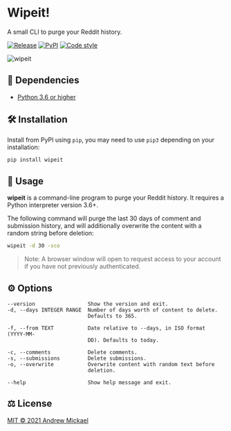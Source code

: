 # Wipeit!
A small CLI to purge your Reddit history.

[![Release](https://github.com/amickael/wipeit/actions/workflows/python-publish.yml/badge.svg)](https://github.com/amickael/wipeit/actions/workflows/python-publish.yml)
[![PyPI](https://img.shields.io/pypi/v/wipeit?color=blue)](https://pypi.org/project/wipeit/)
[![Code style](https://img.shields.io/badge/code%20style-black-black)](https://github.com/psf/black)


![wipeit](https://repository-images.githubusercontent.com/365859955/17783580-b1d0-11eb-9738-6d2bc92644e6)

## 👶 Dependencies
* [Python 3.6 or higher](https://www.python.org/downloads/)

## 🛠️ Installation
Install from PyPI using `pip`, you may need to use `pip3` depending on your installation:
```sh
pip install wipeit
```

## 🚀 Usage
**wipeit** is a command-line program to purge your Reddit history. It requires a Python interpreter version 3.6+.

The following command will purge the last 30 days of comment and submission history, and will additionally overwrite the content with a random string before deletion:
```sh
wipeit -d 30 -sco
```

> Note: A browser window will open to request access to your account if you have not previously authenticated.


## ⚙️ Options
```
--version                 Show the version and exit.
-d, --days INTEGER RANGE  Number of days worth of content to delete.
                          Defaults to 365.

-f, --from TEXT           Date relative to --days, in ISO format (YYYY-MM-
                          DD). Defaults to today.

-c, --comments            Delete comments.
-s, --submissions         Delete submissions.
-o, --overwrite           Overwrite content with random text before
                          deletion.

--help                    Show help message and exit.
```

## ⚖️ License
[MIT © 2021 Andrew Mickael](https://github.com/amickael/wipeit/blob/master/LICENSE)
